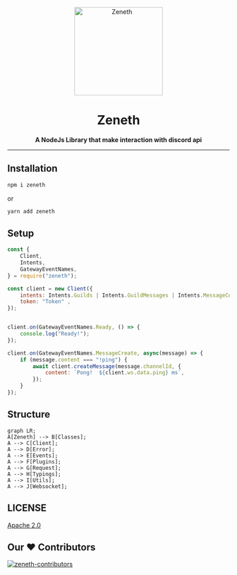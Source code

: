 <p align="center">
  <a href="https://akaruidevelopment.github.io/Zeneth">
    <img width="200" src="https://cdn.discordapp.com/attachments/983797852008497164/1125422710072287252/Zeneth.png" alt="Zeneth">
  </a>
</p>

<h1 align="center">Zeneth</h1>

<div align="center">
  <b>A NodeJs Library that make interaction with discord api </b>
</div>

---

## Installation

```css
npm i zeneth
```
or
```css
yarn add zeneth
```

## Setup

```js
const {
    Client,
    Intents,
    GatewayEventNames,
} = require("zeneth");

const client = new Client({
    intents: Intents.Guilds | Intents.GuildMessages | Intents.MessageContent,
    token: "Token" ,
});


client.on(GatewayEventNames.Ready, () => {
    console.log("Ready!");
});

client.on(GatewayEventNames.MessageCreate, async(message) => {
    if (message.content === "!ping") {
        await client.createMessage(message.channelId, {
            content: `Pong!  ${client.ws.data.ping} ms`,
        });
    }
});
```

## Structure

```mermaid
graph LR;
A[Zeneth] --> B[Classes];
A --> C[Client];
A --> D[Error];
A --> E[Events];
A --> F[Plugins];
A --> G[Request];
A --> H[Typings];
A --> I[Utils];
A --> J[Websocket];
```

## LICENSE

[Apache 2.0](./LICENSE)

## Our ♥️ Contributors

<a href="https://github.com/Akaruidevelopment/zeneth/graphs/contributors">
  <img src="https://contrib.rocks/image?repo=AkaruiDevelopment/zeneth"  alt="zeneth-contributors"/>
</a>
